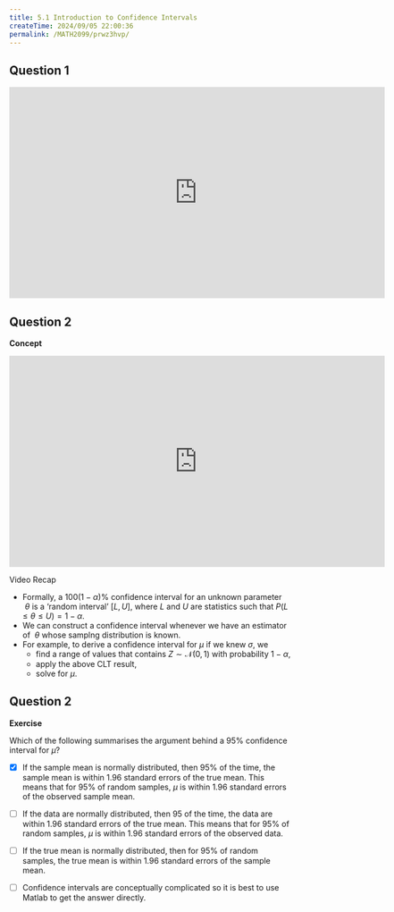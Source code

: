 ```yaml
---
title: 5.1 Introduction to Confidence Intervals
createTime: 2024/09/05 22:00:36
permalink: /MATH2099/prwz3hvp/
---
```


## Question 1

<div class="how_qb">

<iframe width="672" height="378" src="https://www.youtube.com/embed/Gh29jBcCa3s" title="L5 01 Lecture 5 Introduction" frameborder="0" allow="accelerometer; autoplay; clipboard-write; encrypted-media; gyroscope; picture-in-picture; web-share" referrerpolicy="strict-origin-when-cross-origin" allowfullscreen></iframe>

</div>


## Question 2

<div class="how_qb">

**Concept**

<iframe width="672" height="378" src="https://www.youtube.com/embed/aVD1XQsnXJQ" title="L5 02 Confidence Intervals" frameborder="0" allow="accelerometer; autoplay; clipboard-write; encrypted-media; gyroscope; picture-in-picture; web-share" referrerpolicy="strict-origin-when-cross-origin" allowfullscreen></iframe>

Video Recap

- Formally, a $100(1-\alpha)\%$ confidence interval for an unknown parameter $\ \theta$ is a ‘random interval’ $[L,U]$, where $L$ and $U$ are statistics such that $P(L \leq \theta \leq U) = 1 - \alpha$.
- We can construct a confidence interval whenever we have an estimator of $\ \theta$ whose samplng distribution is known.
- For example, to derive a confidence interval for $\mu$ if we knew $\sigma$, we
  - find a range of values that contains $Z \sim \mathcal{N}(0,1)$ with probability $1-\alpha$,
  - apply the above CLT result,
  - solve for $\mu$.

</div>

## Question 2

<div class="how_qb">

**Exercise**

Which of the following summarises the argument behind a $95\%$ confidence interval for $\mu$? 

- [x] If the sample mean is normally distributed, then $95\%$ of the time, the sample mean is within $1.96$ standard errors of the true mean. This means that for $95\%$ of random samples, $\mu$ is within $1.96$ standard errors of the observed sample mean.

- [ ] If the data are normally distributed, then $95%$ of the time, the data are within $1.96$ standard errors of the true mean.  This means that for $95\%$ of random samples, $\mu$ is within $1.96$ standard errors of the observed data.

- [ ] If the true mean is normally distributed, then for $95\%$ of random samples, the true mean is within $1.96$ standard errors of the sample mean.

- [ ] Confidence intervals are conceptually complicated so it is best to use Matlab to get the answer directly.

</div>


